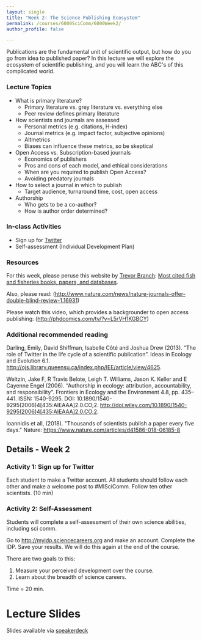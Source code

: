 ```yaml
---
layout: single
title: "Week 2: The Science Publishing Ecosystem"
permalink: /courses/6000SciComm/6000Week2/
author_profile: false

---
```


Publications are the fundamental unit of scientific output, but how do you go from idea to published paper? In this lecture we will explore the ecosystem of scientific publishing, and you will learn the ABC's of this complicated world.

### Lecture Topics

* What is primary literature?
    + Primary literature vs. grey literature vs. everything else
    + Peer review defines primary literature
* How scientists and journals are assessed
    + Personal metrics (e.g. citations, H-index)
    + Journal metrics (e.g. impact factor, subjective opinions)
    + Altmetrics
    + Biases can influence these metrics, so be skeptical
* Open Access vs. Subscription-based journals
    + Economics of publishers
    + Pros and cons of each model, and ethical considerations
    + When are you required to publish Open Access?
    + Avoiding predatory journals
* How to select a journal in which to publish
    + Target audience, turnaround time, cost, open access
* Authorship 
    + Who gets to be a co-author?
    + How is author order determined?
    
### In-class Activities

* Sign up for [Twitter](https://twitter.com/)
* Self-assessment (Individual Development Plan)

### Resources
For this week, please peruse this website by [Trevor Branch](https://fish.uw.edu/faculty/trevor-branch/): [Most cited fish and fisheries books, papers, and databases](https://sites.google.com/a/uw.edu/most-cited-fisheries/).

Also, please read: (http://www.nature.com/news/nature-journals-offer-double-blind-review-1.16931)

Please watch this video, which provides a backgrounder to open access publishing: (http://phdcomics.com/tv/?v=L5rVH1KGBCY)

### Additional recommended reading

Darling, Emily, David Shiffman, Isabelle Côté and Joshua Drew (2013). “The role of Twitter in the life cycle of a scientific publication”. Ideas in Ecology and Evolution 6.1. http://ojs.library.queensu.ca/index.php/IEE/article/view/4625.

Weltzin, Jake F, R Travis Belote, Leigh T. Williams, Jason K. Keller and E Cayenne Engel (2006). “Authorship in ecology: attribution, accountability, and responsibility”. Frontiers in Ecology and the Environment 4.8, pp. 435–441. ISSN: 1540-9295. DOI: 10.1890/1540-9295(2006)4[435:AIEAAA]2.0.CO;2. http://doi.wiley.com/10.1890/1540-9295(2006)4[435:AIEAAA]2.0.CO;2.

Ioannidis et all, (2018). "Thousands of scientists publish a paper every five days." Nature: https://www.nature.com/articles/d41586-018-06185-8 

## Details - Week 2

### Activity 1: Sign up for Twitter 
Each student to make a Twitter account. All students should follow each other and make a welcome post to #MISciComm. Follow ten other scientists. (10 min)

### Activity 2: Self-Assessment
Students will complete a self-assessment of their own science abilities, including sci comm.

Go to http://myidp.sciencecareers.org and make an account. Complete the IDP. Save your results. We will do this again at the end of the course. 

There are two goals to this:

  1. Measure your perceived development over the course.
  2. Learn about the breadth of science careers.
  
Time = 20 min.

# Lecture Slides
<script async class="speakerdeck-embed" data-id="7d110d12d11246da83c7bc4190215be8" data-ratio="1.29456384323641" src="//speakerdeck.com/assets/embed.js"></script>

Slides available via [speakerdeck](https://speakerdeck.com/pandalusplatyceros/fish-6000-week-2-the-science-publishing-ecosystem)
